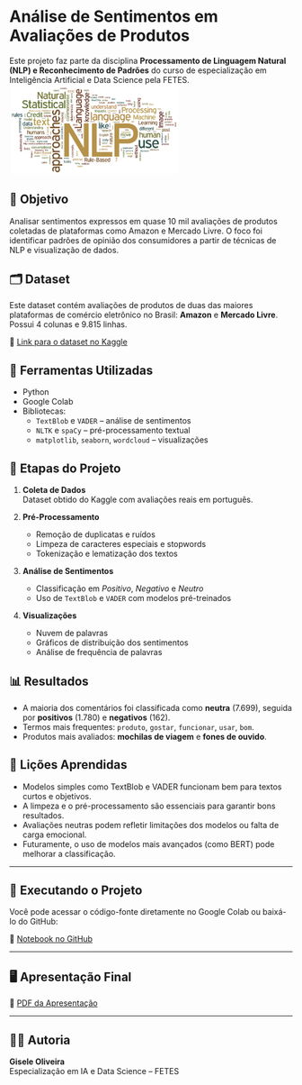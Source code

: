 # Análise de Sentimentos em Avaliações de Produtos
Este projeto faz parte da disciplina **Processamento de Linguagem Natural (NLP) e Reconhecimento de Padrões** do curso de especialização em Inteligência Artificial e Data Science pela FETES.
<img src="https://github.com/giseleoliver9/projeto_an-lise_de_sentimento/blob/main/NLPWordCloud-1.png" alt="Nuvem de Palavras" width="300"/>

## 🎯 Objetivo

Analisar sentimentos expressos em quase 10 mil avaliações de produtos coletadas de plataformas como Amazon e Mercado Livre. O foco foi identificar padrões de opinião dos consumidores a partir de técnicas de NLP e visualização de dados.

## 🗂️ Dataset

Este dataset contém avaliações de produtos de duas das maiores plataformas de comércio eletrônico no Brasil: **Amazon** e **Mercado Livre**. Possui 4 colunas e 9.815 linhas.

📎 [Link para o dataset no Kaggle](https://www.kaggle.com/datasets/sampaiovitor/avaliaes-em-portugus-amazon-e-mercado-livre)

## 🧰 Ferramentas Utilizadas

- Python
- Google Colab
- Bibliotecas:
  - `TextBlob` e `VADER` – análise de sentimentos
  - `NLTK` e `spaCy` – pré-processamento textual
  - `matplotlib`, `seaborn`, `wordcloud` – visualizações

## 🔎 Etapas do Projeto

1. **Coleta de Dados**  
   Dataset obtido do Kaggle com avaliações reais em português.

2. **Pré-Processamento**  
   - Remoção de duplicatas e ruídos
   - Limpeza de caracteres especiais e stopwords
   - Tokenização e lematização dos textos

3. **Análise de Sentimentos**  
   - Classificação em *Positivo*, *Negativo* e *Neutro*
   - Uso de `TextBlob` e `VADER` com modelos pré-treinados

4. **Visualizações**  
   - Nuvem de palavras
   - Gráficos de distribuição dos sentimentos
   - Análise de frequência de palavras

## 📊 Resultados

- A maioria dos comentários foi classificada como **neutra** (7.699), seguida por **positivos** (1.780) e **negativos** (162).
- Termos mais frequentes: `produto`, `gostar`, `funcionar`, `usar`, `bom`.
- Produtos mais avaliados: **mochilas de viagem** e **fones de ouvido**.



## 🧠 Lições Aprendidas

- Modelos simples como TextBlob e VADER funcionam bem para textos curtos e objetivos.
- A limpeza e o pré-processamento são essenciais para garantir bons resultados.
- Avaliações neutras podem refletir limitações dos modelos ou falta de carga emocional.
- Futuramente, o uso de modelos mais avançados (como BERT) pode melhorar a classificação.

---

## 🚀 Executando o Projeto

Você pode acessar o código-fonte diretamente no Google Colab ou baixá-lo do GitHub:

📓 [Notebook no GitHub](https://github.com/giseleoliver9/projeto_an-lise_de_sentimento/blob/main/an%C3%A1lise_de_sentimento.ipynb)

---

## 🖥️ Apresentação Final

📎 [PDF da Apresentação](https://github.com/giseleoliver9/projeto_an-lise_de_sentimento/blob/main/Apresenta%C3%A7%C3%A3o.pdf)

---

## 👩‍💻 Autoria

**Gisele Oliveira**  
Especialização em IA e Data Science – FETES
